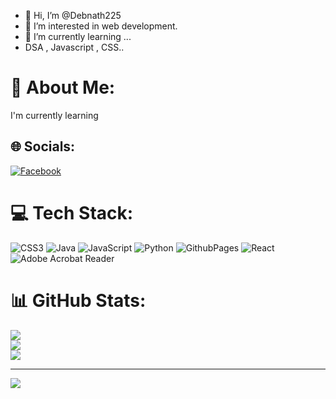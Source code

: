 - 👋 Hi, I’m @Debnath225
- 👀 I’m interested in web development.
- 🌱 I’m currently learning ...
- DSA , Javascript , CSS..
  

<!---
Debnath225/Debnath225 is a ✨ special ✨ repository because its `README.md` (this file) appears on your GitHub profile.
You can click the Preview link to take a look at your changes.
--->
# 💫 About Me:
I'm currently learning <br>


## 🌐 Socials:
[![Facebook](https://img.shields.io/badge/Facebook-%231877F2.svg?logo=Facebook&logoColor=white)](https://www.facebook.com/profile.php?id=100080457947707) 

# 💻 Tech Stack:
![CSS3](https://img.shields.io/badge/css3-%231572B6.svg?style=for-the-badge&logo=css3&logoColor=white) ![Java](https://img.shields.io/badge/java-%23ED8B00.svg?style=for-the-badge&logo=openjdk&logoColor=white) ![JavaScript](https://img.shields.io/badge/javascript-%23323330.svg?style=for-the-badge&logo=javascript&logoColor=%23F7DF1E) ![Python](https://img.shields.io/badge/python-3670A0?style=for-the-badge&logo=python&logoColor=ffdd54) ![GithubPages](https://img.shields.io/badge/github%20pages-121013?style=for-the-badge&logo=github&logoColor=white) ![React](https://img.shields.io/badge/react-%2320232a.svg?style=for-the-badge&logo=react&logoColor=%2361DAFB) ![Adobe Acrobat Reader](https://img.shields.io/badge/Adobe%20Acrobat%20Reader-EC1C24.svg?style=for-the-badge&logo=Adobe%20Acrobat%20Reader&logoColor=white)
# 📊 GitHub Stats:
![](https://github-readme-stats.vercel.app/api?username=debnath225&theme=dark&hide_border=false&include_all_commits=false&count_private=true)<br/>
![](https://github-readme-streak-stats.herokuapp.com/?user=debnath225&theme=dark&hide_border=false)<br/>
![](https://github-readme-stats.vercel.app/api/top-langs/?username=debnath225&theme=dark&hide_border=false&include_all_commits=false&count_private=true&layout=compact)

---
[![](https://visitcount.itsvg.in/api?id=debnath225&icon=2&color=3)](https://visitcount.itsvg.in)

<!-- Proudly created with GPRM ( https://gprm.itsvg.in ) -->
